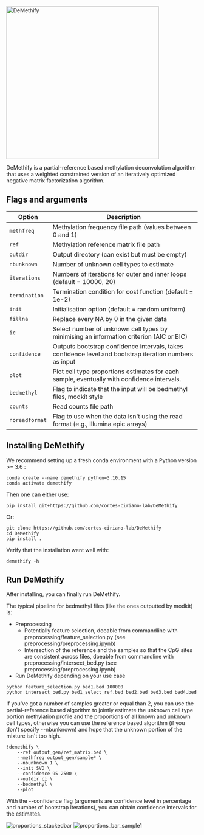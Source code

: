 <img width="402" alt="DeMethify" src="https://user-images.githubusercontent.com/79879340/220681790-e3a7edd0-d54c-4a49-b45a-95dca68c44b7.png">

                                       
DeMethify is a partial-reference based methylation deconvolution algorithm that uses a weighted constrained version of an iteratively optimized negative matrix factorization algorithm. 

## Flags and arguments
| Option              | Description                                                                                           |
|---------------------|-------------------------------------------------------------------------------------------------------|
| `methfreq`          | Methylation frequency file path (values between 0 and 1)                                               |
| `ref`               | Methylation reference matrix file path                                                                |
| `outdir`            | Output directory (can exist but must be empty)                                                        |
| `nbunknown`         | Number of unknown cell types to estimate                                                              |
| `iterations`        | Numbers of iterations for outer and inner loops (default = 10000, 20)                                 |
| `termination`       | Termination condition for cost function (default = 1e-2)                                              |
| `init`              | Initialisation option (default = random uniform)                                                      |
| `fillna`            | Replace every NA by 0 in the given data                                                               |
| `ic`                | Select number of unknown cell types by minimising an information criterion (AIC or BIC)               |
| `confidence`        | Outputs bootstrap confidence intervals, takes confidence level and bootstrap iteration numbers as input |
| `plot`              | Plot cell type proportions estimates for each sample, eventually with confidence intervals.            |
| `bedmethyl`         | Flag to indicate that the input will be bedmethyl files, modkit style                                  |
| `counts`            | Read counts file path                                                                                 |
| `noreadformat`      | Flag to use when the data isn't using the read format (e.g., Illumina epic arrays)                    |

## Installing DeMethify

We recommend setting up a fresh conda environment with a Python version >= 3.6 :
```
conda create --name demethify python=3.10.15
conda activate demethify
```

Then one can either use:
```
pip install git+https://github.com/cortes-ciriano-lab/DeMethify
```

Or:
```
git clone https://github.com/cortes-ciriano-lab/DeMethify
cd DeMethify
pip install .
```

Verify that the installation went well with:

```
demethify -h
```


## Run DeMethify

After installing, you can finally run DeMethify. 

The typical pipeline for bedmethyl files (like the ones outputted by modkit) is:
- Preprocessing
  - Potentially feature selection, doeable from commandline with preprocessing/feature_selection.py (see preprocessing/preprocessing.ipynb)
  - Intersection of the reference and the samples so that the CpG sites are consistent across files, doeable from commandline with preprocessing/intersect_bed.py (see preprocessing/preprocessing.ipynb)
- Run DeMethify depending on your use case
```
python feature_selection.py bed1.bed 100000
python intersect_bed.py bed1_select_ref.bed bed2.bed bed3.bed bed4.bed 
```

If you've got a number of samples greater or equal than 2, you can use the partial-reference based algorithm to jointly estimate the unknown cell type portion methylation profile and the proportions of all known and unknown cell types, otherwise you can use the reference based algorithm (if you don't specify --nbunknown) and hope that the unknown portion of the mixture isn't too high. 

```
!demethify \
    --ref output_gen/ref_matrix.bed \
    --methfreq output_gen/sample* \
    --nbunknown 1 \
    --init SVD \
    --confidence 95 2500 \
    --outdir ci \
    --bedmethyl \
    --plot
```

With the --confidence flag (arguments are confidence level in percentage and number of bootstrap iterations), you can obtain confidence intervals for the estimates. 






![proportions_stackedbar](https://github.com/user-attachments/assets/a3d0e144-d222-4595-8fe0-8548c9f1c992)
![proportions_bar_sample1](https://github.com/user-attachments/assets/f1e5f9dd-21c2-4a0a-b806-fa00481d4972)
